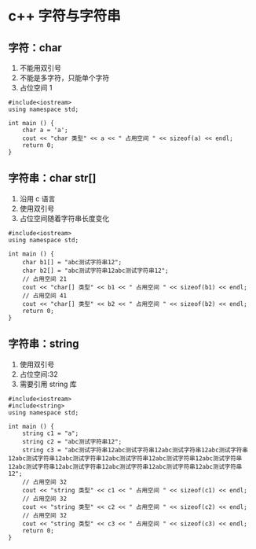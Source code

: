 <!--
 * @Descripttion: 
 * @Author: tom-z(spirit108@foxmail.com)
 * @Date: 2021-10-30 17:34:01
 * @LastEditors: tom-z(spirit108@foxmail.com)
 * @LastEditTime: 2021-10-30 17:46:42
-->
# c++ 字符与字符串
## 字符：char
1. 不能用双引号
2. 不能是多字符，只能单个字符
3. 占位空间 1

```
#include<iostream>
using namespace std;

int main () {
    char a = 'a';
    cout << "char 类型" << a << " 占用空间 " << sizeof(a) << endl;
    return 0;
}
```

## 字符串：char str[]
1. 沿用 c 语言
2. 使用双引号
3. 占位空间随着字符串长度变化

```
#include<iostream>
using namespace std;

int main () {
    char b1[] = "abc测试字符串12";
    char b2[] = "abc测试字符串12abc测试字符串12";
    // 占用空间 21
    cout << "char[] 类型" << b1 << " 占用空间 " << sizeof(b1) << endl;
    // 占用空间 41
    cout << "char[] 类型" << b2 << " 占用空间 " << sizeof(b2) << endl;
    return 0;
}
```

## 字符串：string
1. 使用双引号
2. 占位空间:32
3. 需要引用 string 库

```
#include<iostream>
#include<string>
using namespace std;

int main () {
    string c1 = "a";
    string c2 = "abc测试字符串12";
    string c3 = "abc测试字符串12abc测试字符串12abc测试字符串12abc测试字符串12abc测试字符串12abc测试字符串12abc测试字符串12abc测试字符串12abc测试字符串12abc测试字符串12abc测试字符串12abc测试字符串12abc测试字符串12abc测试字符串12";
    // 占用空间 32
    cout << "string 类型" << c1 << " 占用空间 " << sizeof(c1) << endl;
    // 占用空间 32
    cout << "string 类型" << c2 << " 占用空间 " << sizeof(c2) << endl;
    // 占用空间 32
    cout << "string 类型" << c3 << " 占用空间 " << sizeof(c3) << endl;
    return 0;
}
```